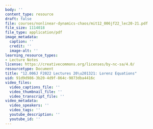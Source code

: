 ```yaml
---
body: ''
content_type: resource
draft: false
file: courses/nonlinear-dynamics-chaos/mit12_006jf22_lec20-21.pdf
file_size: 1114018
file_type: application/pdf
image_metadata:
  caption: ''
  credit: ''
  image-alt: ''
learning_resource_types:
- Lecture Notes
license: https://creativecommons.org/licenses/by-nc-sa/4.0/
resourcetype: Document
title: "12.006J F2022 Lectures 20\u201321: Lorenz Equations"
uid: 91d9d986-3b20-4d9f-864c-9873dba4416c
video_files:
  video_captions_file: ''
  video_thumbnail_file: ''
  video_transcript_file: ''
video_metadata:
  video_speakers: ''
  video_tags: ''
  youtube_description: ''
  youtube_id: ''
---
```


